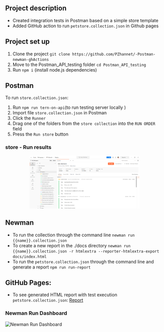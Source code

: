 ## Project description
- Created integration tests in Postman based on a simple store template
- Added GitHub action to run `petstore.collection.json` in Github pages

## Project set up
1. Clone the project `git clone https://github.com/PZhannet/-Postman-newman-ghActions`
2. Move to the Postman_API_testing folder `cd Postman_API_testing`
3. Run `npm i` (install node.js dependencies)

## Postman
 To run `store.collection.json`:
1. Run `npm run tern-on-api`(to run testing server locally )
2. Import file `store.collection.json` in Postman
3. Click the `Runner`
4. Drag one of the folders from the `store collection` into the `RUN ORDER` field
5. Press the `Run store` button
### store - Run results
<p align="center">
  <img src="./images/storeRunResults.png" width="350" title="hover text">
</p>

## Newman
- To run the collection through the command line
 `newman run {{name}}.collection.json`
- To create a new report in the ./docs directory 
 `newman run {{name}}.collection.json -r htmlextra --reporter-htmlextra-export docs/index.html`
- To run the `petstore.collection.json` through the command line and generate a report 
 `npm run run-report`

## GitHub Pages:
- To see generated HTML report with test execution `petstore.collection.json`:
    <a href="https://pzhannet.github.io/-Postman-newman-ghActions/"> Report </a>

### Newman Run Dashboard
![Newman Run Dashboard](https://pzhannet.github.io/-Postman-newman-ghActions/)
